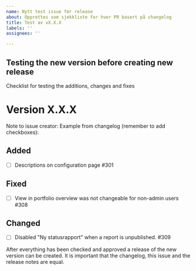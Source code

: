 ```yaml
---
name: Nytt test issue før release
about: Opprettes som sjekkliste for hver PR basert på changelog
title: Test av vX.X.X
labels: ''
assignees: ''

---
```


## Testing the new version before creating new release

Checklist for testing the additions, changes and fixes

# Version X.X.X

Note to issue creator: Example from changelog (remember to add checkboxes):

## Added

- [ ] Descriptions on configuration page #301

## Fixed

- [ ] View in portfolio overview was not changeable for non-admin users #308

## Changed

- [ ] Disabled "Ny statusrapport" when a report is unpublished. #309

After everything has been checked and approved a release of the new version can be created. It is important that the changelog, this issue and the release notes are equal.
